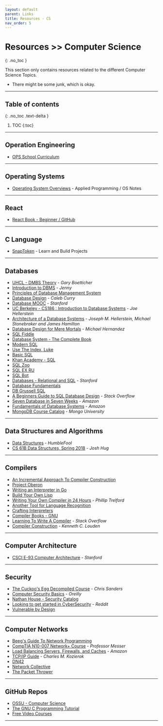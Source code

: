 ```yaml
---
layout: default
parent: Links
title: Resources - CS
nav_order: 5
---
```


# Resources >> Computer Science
{: .no_toc }

This section only contains resources related to the different Computer Science Topics.

- There might be some junk, which is okay.

---

## Table of contents
{: .no_toc .text-delta }

1. TOC
{:toc}

---

## Operation Engineering

- [OPS School Curriculum](https://www.opsschool.org/index.html)

---

## Operating Systems

- [Operating System Overviews](https://applied-programming.github.io/Operating-Systems-Notes/) - Applied Programming / OS Notes

---

## React

- [React Book - Beginner / GitHub](https://softchris.github.io/books/react/)

---

## C Language

- [SnapToken](https://viewsourcecode.org/snaptoken/) - Learn and Build Projects

---

## Databases

- [UHCL - DMBS Theory](https://www.youtube.com/watch?v=Nv_rPDOwoVQ&list=PLvndR40H6vCUSkb88kFdmlSzAzsnQIJBF) - *Gary Boetticher*
- [Introduction to DBMS](https://www.youtube.com/watch?v=T7AxM7Vqvaw&list=PLdo5W4Nhv31b33kF46f9aFjoJPOkdlsRc) - *Jenny*
- [Principles of Database Management System](https://www.pdbmbook.com/)
- [Database Design](https://www.youtube.com/watch?v=e7Pr1VgPK4w&list=PL_c9BZzLwBRK0Pc28IdvPQizD2mJlgoID&index=2) - *Caleb Curry*
- [Database MOOC](https://cs.stanford.edu/people/widom/DB-mooc.html) - *Stanford*
- [UC Berkeley - CS186 : Introduction to Database Systems](https://archive.org/details/UCBerkeley_Course_Computer_Science_186) - *Joe Hellerstein*
- [Architecture of a Database Systems](https://dsf.berkeley.edu/papers/fntdb07-architecture.pdf) - *Joseph M. Hellerstein, Michael Stonebraker and James Hamilton*
- [Database Design for Mere Mortals](https://www.amazon.com/Database-Design-Mere-Mortals-Hands/dp/0321884493) - *Michael Hernandez*
- [SQL Fiddle](http://sqlfiddle.com/)
- [Database System - The Complete Book](https://www.amazon.com/Database-Systems-Complete-Book-Garcia-Molina/dp/933251867X/?pldnSite=1)
- [Modern SQL](https://modern-sql.com/)
- [Use The Index, Luke](https://use-the-index-luke.com/)
- [Basic SQL](https://academy.vertabelo.com/course/sql-queries#)
- [Khan Academy - SQL](https://www.khanacademy.org/computing/computer-programming/sql)
- [SQL Zoo](https://sqlzoo.net/)
- [SQL EX RU](https://sql-ex.ru/)
- [SQL Bot](https://sqlbolt.com/)
- [Databases - Relational and SQL](https://www.edx.org/course/databases-5-sql) - *Stanford*
- [Database Fundamentals](https://www.youtube.com/watch?v=xNJZYX6tpWU)
- [DB Grussell SQL](https://db.grussell.org/sql/)
- [A Beginners Guide to SQL Database Design](https://stackoverflow.com/questions/377375/a-beginners-guide-to-sql-database-design) - *Stack Overflow*
- [Seven Database in Seven Weeks](https://www.amazon.in/Seven-Databases-Weeks-Eric-Redmond/dp/1934356921) - *Amazon*
- [Fundamentals of Database Systems](https://www.amazon.com/dp/0321122267) - *Amazon*
- [MongoDB Course Catalog](https://university.mongodb.com/courses/catalog?) - *Mongo University*

---

## Data Structures and Algorithms

- [Data Structures](https://www.youtube.com/playlist?list=PL2_aWCzGMAwI3W_JlcBbtYTwiQSsOTa6P) - *HumbleFool*
- [CS 61B Data Structures, Spring 2018](https://sp18.datastructur.es/) - *Josh Hug*

---

## Compilers

- [An Incremental Approach To Compiler Construction](http://schemeworkshop.org/2006/11-ghuloum.pdf)
- [Project Oberon](http://www.projectoberon.com/)
- [Writing an Interpreter in Go](https://interpreterbook.com/)
- [Build Your Own Lisp](http://www.buildyourownlisp.com/)
- [Writing Your Own Compiler in 24 Hours](https://vimeo.com/113588390) - *Phillip Trelford*
- [Another Tool for Language Recognition](https://www.antlr.org/)
- [Crafting Interpreters](https://craftinginterpreters.com/)
- [Compiler Books - GNU](https://gcc.gnu.org/wiki/ListOfCompilerBooks)
- [Learning To Write A Compiler](https://stackoverflow.com/questions/1669/learning-to-write-a-compiler) - *Stack Overflow*
- [Compiler Construction](http://www.cs.sjsu.edu/~louden/cmptext/) - *Kenneth C. Louden*

---

## Computer Architecture

- [CSCI E-93 Computer Architecture](https://online-learning.harvard.edu/course/computer-architecture-0?delta=0) - *Stanford*

---

## Security

- [The Cuckoo's Egg Decompiled Course](https://chrissanders.org/training/cuckoosegg/) - *Chris Sanders*
- [Computer Security Basics](https://learning.oreilly.com/library/view/computer-security-basics/0596006691/) - *Oreilly*
- [Nathan House - Security Catalog](https://www.udemy.com/user/nathan-house/)
- [Looking to get started in CyberSecurity](https://www.reddit.com/r/learnprogramming/comments/32g958/looking_to_get_started_in_cybersecurity/cqazmcn/) - *Reddit*
- [Vulnerable by Design](https://www.vulnhub.com/)

---

## Computer Networks

- [Beeg's Guide To Network Programming](https://beej.us/guide/bgnet/)
- [CompTIA N10-007 Network+ Course](https://www.professormesser.com/network-plus/n10-007/n10-007-training-course/) - *Professor Messer*
- [Load Balancing Servers, Firewalls, and Caches](https://www.amazon.com/Load-Balancing-Servers-Firewalls-Caches/dp/0471415502) - *Amazon*
- [TCP/IP Guide](http://tcpipguide.com/free/index.htm) - *Charles M. Kozierok*
- [DN42](https://dn42.eu/Home)
- [Network Collective](https://networkcollective.com/)
- [The Packet Thrower](https://the-packet-thrower.com/)

---

## GitHub Repos

- [OSSU - Computer Science](https://github.com/ossu/computer-science)
- [The GNU C Programming Tutorial](http://crasseux.com/books/ctutorial/)
- [Free Video Courses](https://github.com/Developer-Y/cs-video-courses)

---
